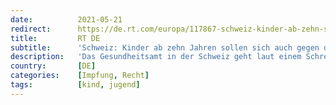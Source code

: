 ```yaml
---
date:          2021-05-21
redirect:      https://de.rt.com/europa/117867-schweiz-kinder-ab-zehn-sollen-sich-gegen-willen-eltern-impfen-lassen-k%C3%B6nnen/
title:         RT DE
subtitle:      'Schweiz: Kinder ab zehn Jahren sollen sich auch gegen den Willen der Eltern impfen lassen können'
description:   'Das Gesundheitsamt in der Schweiz geht laut einem Schreiben davon aus, dass Kindern ab zehn Jahren die eigene Urteilsfähigkeit über eine Corona-Impfung zugestanden werden kann. So sollen Zehnjährige sich auch gegen den Willen ihrer Eltern impfen lassen können.'
country:       [DE]
categories:    [Impfung, Recht]
tags:          [kind, jugend]
---
```

